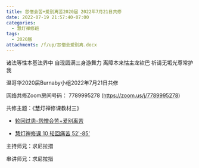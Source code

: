 ```yaml
---
title: 怨憎会苦+爱别离苦2020届 2022年7月21日共修
date: 2022-07-19 21:57:40-07:00
categories:
  - 慧灯禅修班
tags:
  - 2020届
attachments: /f/up/怨憎会爱别离.docx
---
```

诸法等性本基法界中 自现圆满三身游舞力 离障本来怙主龙钦巴 祈请无垢光尊常护我

温哥华2020届Burnaby小组2022年7月21日共修

网络共修Zoom房间号码： 7789995278 (<https://zoom.us/j/7789995278>)

共修主题：《慧灯禅修课教材三》

* [轮回过患-怨憎会苦+爱别离苦](http://huidengchanxiu.net/hdv/f/up/怨憎会爱别离.docx)

* [慧灯禅修课 10 轮回痛苦 52'-85'](https://www.youtube.com/watch?v=zYcgL6rQ4kc&ab_channel=%E6%85%A7%E7%81%AF%E4%B9%8B%E5%85%89%E7%BD%91%E7%AB%99)

主持师兄：求尼拉措

串讲师兄：求尼拉措